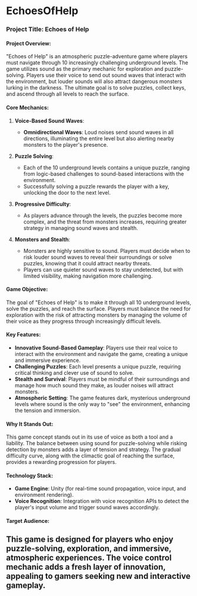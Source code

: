 # EchoesOfHelp
### Project Title: **Echoes of Help**

#### **Project Overview**:
"Echoes of Help" is an atmospheric puzzle-adventure game where players must navigate through 10 increasingly challenging underground levels. The game utilizes sound as the primary mechanic for exploration and puzzle-solving. Players use their voice to send out sound waves that interact with the environment, but louder sounds will also attract dangerous monsters lurking in the darkness. The ultimate goal is to solve puzzles, collect keys, and ascend through all levels to reach the surface.

#### **Core Mechanics**:

1. **Voice-Based Sound Waves**:
   - **Omnidirectional Waves**: Loud noises send sound waves in all directions, illuminating the entire level but also alerting nearby monsters to the player's presence.
   
2. **Puzzle Solving**:
   - Each of the 10 underground levels contains a unique puzzle, ranging from logic-based challenges to sound-based interactions with the environment.
   - Successfully solving a puzzle rewards the player with a key, unlocking the door to the next level.

3. **Progressive Difficulty**:
   - As players advance through the levels, the puzzles become more complex, and the threat from monsters increases, requiring greater strategy in managing sound waves and stealth.

4. **Monsters and Stealth**:
   - Monsters are highly sensitive to sound. Players must decide when to risk louder sound waves to reveal their surroundings or solve puzzles, knowing that it could attract nearby threats.
   - Players can use quieter sound waves to stay undetected, but with limited visibility, making navigation more challenging.

#### **Game Objective**:
The goal of "Echoes of Help" is to make it through all 10 underground levels, solve the puzzles, and reach the surface. Players must balance the need for exploration with the risk of attracting monsters by managing the volume of their voice as they progress through increasingly difficult levels.

#### **Key Features**:

- **Innovative Sound-Based Gameplay**: Players use their real voice to interact with the environment and navigate the game, creating a unique and immersive experience.
- **Challenging Puzzles**: Each level presents a unique puzzle, requiring critical thinking and clever use of sound to solve.
- **Stealth and Survival**: Players must be mindful of their surroundings and manage how much sound they make, as louder noises will attract monsters.
- **Atmospheric Setting**: The game features dark, mysterious underground levels where sound is the only way to "see" the environment, enhancing the tension and immersion.

#### **Why It Stands Out**:
This game concept stands out in its use of voice as both a tool and a liability. The balance between using sound for puzzle-solving while risking detection by monsters adds a layer of tension and strategy. The gradual difficulty curve, along with the climactic goal of reaching the surface, provides a rewarding progression for players.

#### **Technology Stack**:
- **Game Engine**: Unity (for real-time sound propagation, voice input, and environment rendering).
- **Voice Recognition**: Integration with voice recognition APIs to detect the player's input volume and trigger sound waves accordingly.
  
#### **Target Audience**:
This game is designed for players who enjoy puzzle-solving, exploration, and immersive, atmospheric experiences. The voice control mechanic adds a fresh layer of innovation, appealing to gamers seeking new and interactive gameplay.
---
